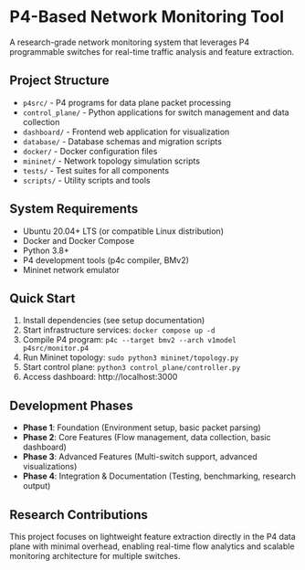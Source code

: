 # P4-Based Network Monitoring Tool

A research-grade network monitoring system that leverages P4 programmable switches for real-time traffic analysis and feature extraction.

## Project Structure

- `p4src/` - P4 programs for data plane packet processing
- `control_plane/` - Python applications for switch management and data collection
- `dashboard/` - Frontend web application for visualization
- `database/` - Database schemas and migration scripts
- `docker/` - Docker configuration files
- `mininet/` - Network topology simulation scripts
- `tests/` - Test suites for all components
- `scripts/` - Utility scripts and tools

## System Requirements

- Ubuntu 20.04+ LTS (or compatible Linux distribution)
- Docker and Docker Compose
- Python 3.8+
- P4 development tools (p4c compiler, BMv2)
- Mininet network emulator

## Quick Start

1. Install dependencies (see setup documentation)
2. Start infrastructure services: `docker compose up -d`
3. Compile P4 program: `p4c --target bmv2 --arch v1model p4src/monitor.p4`
4. Run Mininet topology: `sudo python3 mininet/topology.py`
5. Start control plane: `python3 control_plane/controller.py`
6. Access dashboard: http://localhost:3000

## Development Phases

- **Phase 1**: Foundation (Environment setup, basic packet parsing)
- **Phase 2**: Core Features (Flow management, data collection, basic dashboard)
- **Phase 3**: Advanced Features (Multi-switch support, advanced visualizations)
- **Phase 4**: Integration & Documentation (Testing, benchmarking, research output)

## Research Contributions

This project focuses on lightweight feature extraction directly in the P4 data plane with minimal overhead, enabling real-time flow analytics and scalable monitoring architecture for multiple switches.